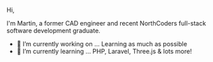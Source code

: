 Hi,

I'm Martin, a former CAD engineer and recent NorthCoders full-stack software development graduate.

- 🔭 I’m currently working on ... Learning as much as possible
- 🌱 I’m currently learning ... PHP, Laravel, Three.js & lots more!

